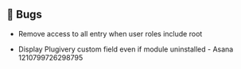 ## 🐛 Bugs

- Remove access to all entry when user roles include root

- Display Plugivery custom field even if module uninstalled - Asana 1210799726298795